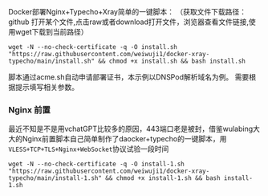 Docker部署Nginx+Typecho+Xray简单的一键脚本：
（获取文件下载路径：github 打开某个文件,点击raw或者download打开文件，浏览器查看文件链接,使用wget下载到当前路径）

```
wget -N --no-check-certificate -q -O install.sh "https://raw.githubusercontent.com/weiwuji1/docker-xray-typecho/main/install.sh" && chmod +x install.sh && bash install.sh
```
脚本通过acme.sh自动申请部署证书，本示例以DNSPod解析域名为例。
需要根据提示填写相关参数。

### Nginx 前置
最近不知是不是用vchatGPT比较多的原因，443端口老是被封，借鉴wulabing大大的Nginx前置脚本自己简单制作了daocker+typecho的一键脚本，用`VLESS+TCP+TLS+Nginx+WebSocket`协议试验一段时间
```
wget -N --no-check-certificate -q -O install-1.sh "https://raw.githubusercontent.com/weiwuji1/docker-xray-typecho/main/install-1.sh" && chmod +x install-1.sh && bash install-1.sh
```
